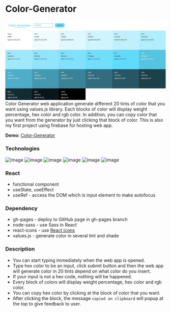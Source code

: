 # Color-Generator
![image](https://github.com/firstneverrest/Color-Generator/blob/master/color-generator-thumbnail.jpg)
Color Generator web application generate different 20 tints of color that you want using values.js library.
Each blocks of color will display weight percentage, hex color and rgb color. 
In addition, you can copy color that you want from the generator by just clicking that block of color.
This is also my first project using firebase for hosting web app.

**Demo:** [Color-Generator](https://my-first-hosting-97075.firebaseapp.com/) 

### Technologies
![image](https://img.shields.io/badge/React-20232A?style=for-the-badge&logo=react&logoColor=61DAFB)
![image](https://img.shields.io/badge/HTML5-E34F26?style=for-the-badge&logo=html5&logoColor=white)
![image](https://img.shields.io/badge/CSS3-1572B6?style=for-the-badge&logo=css3&logoColor=white)
![image](https://img.shields.io/badge/Sass-CC6699?style=for-the-badge&logo=sass&logoColor=white)
![image](https://img.shields.io/badge/JavaScript-F7DF1E?style=for-the-badge&logo=javascript&logoColor=black)
![image](https://img.shields.io/badge/firebase-ffca28?style=for-the-badge&logo=firebase&logoColor=white)

### React
- functional component
- useState, useEffect
- useRef - access the DOM which is input element to make autofocus

### Dependency
- gh-pages - deploy to GitHub page in gh-pages branch
- node-sass - use Sass in React
- react-icons - use [React icons](https://react-icons.github.io/react-icons/) 
- values.js - generate color in several tint and shade

### Description
- You can start typing immediately when the web app is opened.
- Type hex color to be an input, click submit button and then the web app will generate color in 20 tints 
depend on what color do you insert.
- If your input is not a hex code, nothing will be happened.
- Every block of colors will display weight percentage, hex color and rgb color.
- You can copy hex color by clicking at the block of color that you want.
- After clicking the block, the message `copied on clipboard` will popup at the top to give feedback to user.

